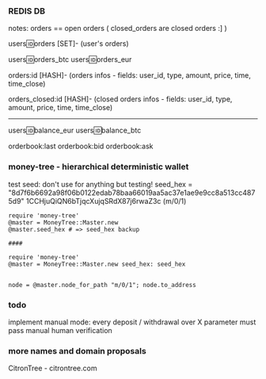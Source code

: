 ### REDIS DB

notes: orders == open orders ( closed_orders are closed orders :] )


users:id:orders  [SET]- (user's orders) 

users:id:orders_btc
users:id:orders_eur

orders:id [HASH]- (orders infos - fields: user_id, type, amount, price, time, time_close)

orders_closed:id [HASH]- (closed orders infos - fields: user_id, type, amount, price, time, time_close)

---

users:id:balance_eur 
users:id:balance_btc

orderbook:last
orderbook:bid
orderbook:ask


### money-tree - hierarchical deterministic wallet

test seed: don't use for anything but testing!
seed_hex = "8d7f6b6692a98f06b0122edab78baa66019aa5ac37e1ae9e9cc8a513cc4875d9"
1CCHjuQiQN6bTjqcXujqSRdX87j6rwaZ3c (m/0/1)

    require 'money-tree'
    @master = MoneyTree::Master.new
    @master.seed_hex # => seed_hex backup

    ####
    
    require 'money-tree'
    @master = MoneyTree::Master.new seed_hex: seed_hex
    

    node = @master.node_for_path "m/0/1"; node.to_address



### todo 

implement manual mode: every deposit / withdrawal over X parameter must pass manual human verification


### more names and domain proposals

CitronTree - citrontree.com



